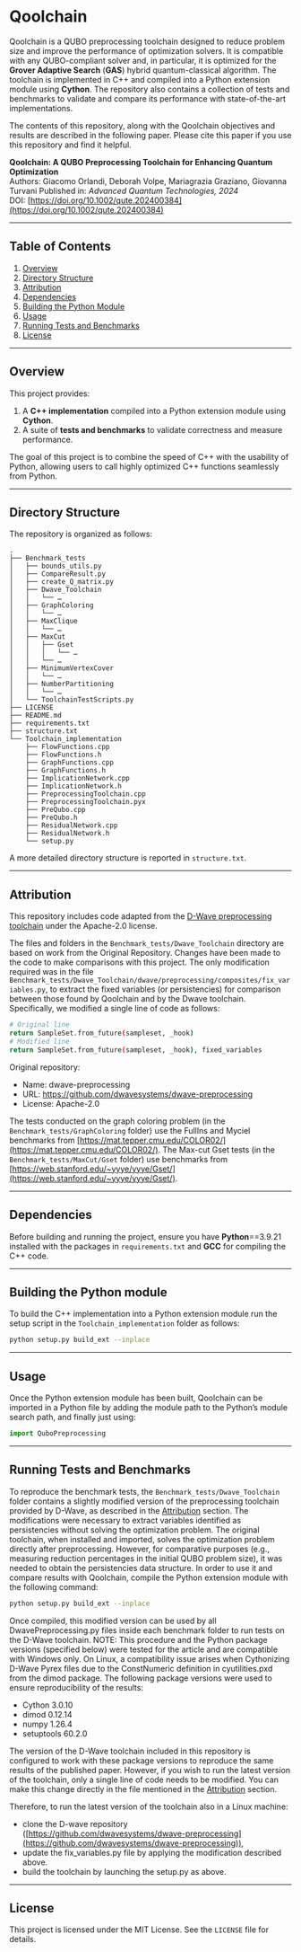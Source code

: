 # Qoolchain

Qoolchain is a QUBO preprocessing toolchain designed to reduce problem size and improve the performance of optimization solvers. It is compatible with any QUBO-compliant solver and, in particular, it is optimized for the **Grover Adaptive Search** (**GAS**) hybrid quantum-classical algorithm.
The toolchain is implemented in C++ and compiled into a Python extension module using **Cython**. The repository also contains a collection of tests and benchmarks to validate and compare its performance with state-of-the-art implementations.

The contents of this repository, along with the Qoolchain objectives and results are described in the following paper. Please cite this paper if you use this repository and find it helpful.

**Qoolchain: A QUBO Preprocessing Toolchain for Enhancing Quantum Optimization**  
Authors: Giacomo Orlandi, Deborah Volpe, Mariagrazia Graziano, Giovanna Turvani 
Published in: *Advanced Quantum Technologies, 2024*  
DOI: [https://doi.org/10.1002/qute.202400384](https://doi.org/10.1002/qute.202400384) 

---

## Table of Contents
1. [Overview](#overview)
2. [Directory Structure](#directory-structure)
3. [Attribution](#attribution)
4. [Dependencies](#dependencies)
5. [Building the Python Module](#building-the-python-module)
6. [Usage](#usage)
7. [Running Tests and Benchmarks](#running-tests-and-benchmarks)
8. [License](#license)

---

## Overview

This project provides:
1. A **C++ implementation** compiled into a Python extension module using **Cython**.
2. A suite of **tests and benchmarks** to validate correctness and measure performance.

The goal of this project is to combine the speed of C++ with the usability of Python, allowing users to call highly optimized C++ functions seamlessly from Python.

---

## Directory Structure

The repository is organized as follows:
```
.
├── Benchmark_tests
│   ├── bounds_utils.py
│   ├── CompareResult.py
│   ├── create_Q_matrix.py
│   ├── Dwave_Toolchain
│   │   └── …
│   ├── GraphColoring
│   │   └── …
│   ├── MaxClique
│   │   └── …
│   ├── MaxCut
│   │   ├── Gset
│   │   │   └── …
│   │   └── …
│   ├── MinimumVertexCover
│   │   └── …
│   ├── NumberPartitioning
│   │   └── …
│   └── ToolchainTestScripts.py
├── LICENSE
├── README.md
├── requirements.txt
├── structure.txt
└── Toolchain_implementation
    ├── FlowFunctions.cpp
    ├── FlowFunctions.h
    ├── GraphFunctions.cpp
    ├── GraphFunctions.h
    ├── ImplicationNetwork.cpp
    ├── ImplicationNetwork.h
    ├── PreprocessingToolchain.cpp
    ├── PreprocessingToolchain.pyx
	├── PreQubo.cpp
    ├── PreQubo.h
    ├── ResidualNetwork.cpp
    ├── ResidualNetwork.h
    └── setup.py
```
	
A more detailed directory structure is reported in `structure.txt`.
	
---

## Attribution

This repository includes code adapted from the [D-Wave preprocessing toolchain](https://github.com/dwavesystems/dwave-preprocessing) under the Apache-2.0 license.

The files and folders in the `Benchmark_tests/Dwave_Toolchain` directory are based on work from the Original Repository. Changes have been made to the code to make comparisons with this project.
The only modification required was in the file `Benchmark_tests/Dwave_Toolchain/dwave/preprocessing/composites/fix_variables.py`, to extract the fixed variables (or persistencies) for comparison between those found by Qoolchain and by the Dwave toolchain.
Specifically, we modified a single line of code as follows:
```bash
# Original line
return SampleSet.from_future(sampleset, _hook)
# Modified line
return SampleSet.from_future(sampleset, _hook), fixed_variables
```

Original repository:
- Name: dwave-preprocessing
- URL: https://github.com/dwavesystems/dwave-preprocessing
- License: Apache-2.0

The tests conducted on the graph coloring problem (in the `Benchmark_tests/GraphColoring` folder) use the FullIns and Myciel benchmarks from [https://mat.tepper.cmu.edu/COLOR02/](https://mat.tepper.cmu.edu/COLOR02/).
The Max-cut Gset tests (in the `Benchmark_tests/MaxCut/Gset` folder) use benchmarks from [https://web.stanford.edu/~yyye/yyye/Gset/](https://web.stanford.edu/~yyye/yyye/Gset/).

---

## Dependencies

Before building and running the project, ensure you have **Python**==3.9.21 installed with the packages in `requirements.txt` and **GCC** for compiling the C++ code.

---

## Building the Python module

To build the C++ implementation into a Python extension module run the setup script in the `Toolchain_implementation` folder as follows:
```bash
python setup.py build_ext --inplace
```

---

## Usage

Once the Python extension module has been built, Qoolchain can be imported in a Python file by adding the module path to the Python’s module search path, and finally just using:
```python
import QuboPreprocessing
```

---

## Running Tests and Benchmarks

To reproduce the benchmark tests, the `Benchmark_tests/Dwave_Toolchain` folder contains a slightly modified version of the preprocessing toolchain provided by D-Wave, as described in the [Attribution](#attribution) section.
The modifications were necessary to extract variables identified as persistencies without solving the optimization problem. The original toolchain, when installed and imported, solves the optimization problem directly after preprocessing. However, for comparative purposes (e.g., measuring reduction percentages in the initial QUBO problem size), it was needed to obtain the persistencies data structure.
In order to use it and compare results with Qoolchain, compile the Python extension module with the following command:
```bash
python setup.py build_ext --inplace
```
Once compiled, this modified version can be used by all DwavePreprocessing.py files inside each benchmark folder to run tests on the D-Wave toolchain.
NOTE: This procedure and the Python package versions (specified below) were tested for the article and are compatible with Windows only. On Linux, a compatibility issue arises when Cythonizing D-Wave Pyrex files due to the ConstNumeric definition in cyutilities.pxd from the dimod package.
The following package versions were used to ensure reproducibility of the results:
- Cython 3.0.10
- dimod	0.12.14
- numpy	1.26.4
- setuptools 60.2.0

The version of the D-Wave toolchain included in this repository is configured to work with these package versions to reproduce the same results of the published paper.
However, if you wish to run the latest version of the toolchain, only a single line of code needs to be modified. You can make this change directly in the file mentioned in the [Attribution](#attribution) section.

Therefore, to run the latest version of the toolchain also in a Linux machine:
- clone the D-wave repository ([https://github.com/dwavesystems/dwave-preprocessing](https://github.com/dwavesystems/dwave-preprocessing)),
- update the fix_variables.py file by applying the modification described above.
- build the toolchain by launching the setup.py as above.

---

## License

This project is licensed under the MIT License. See the `LICENSE` file for details.
